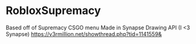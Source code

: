 # RobloxSupremacy
Based off of Supremacy CSGO menu
Made in Synapse Drawing API (I <3 Synapse)
https://v3rmillion.net/showthread.php?tid=1141559&
